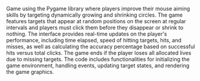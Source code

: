 Game using the Pygame library where players improve their mouse aiming skills by targeting dynamically growing and shrinking circles. The game features targets that appear at random positions on the screen at regular intervals and players must click them before they disappear or shrink to nothing. The interface provides real-time updates on the player's performance, including time elapsed, speed of hitting targets, hits, and misses, as well as calculating the accuracy percentage based on successful hits versus total clicks. The game ends if the player loses all allocated lives due to missing targets. The code includes functionalities for initializing the game environment, handling events, updating target states, and rendering the game graphics.

